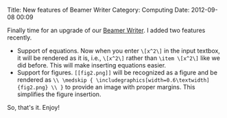 Title: New features of Beamer Writer
Category: Computing
Date: 2012-09-08 00:09

Finally time for an upgrade of our [Beamer Writer](http://lab.grapeot.me/beamer/). I added two features recently.

 * Support of  equations. Now when you enter `\[x^2\]` in the input textbox, it will be rendered as it is, i.e.,  `\[x^2\]` rather than `\item \[x^2\]` like we did before. This will make inserting equations easier.
 * Support for figures. `[[fig2.png]]` will be recognized as a figure and be rendered as `\\ \medskip { \includegraphics[width=0.6\textwidth]{fig2.png} \\ }` to provide an image with proper margins. This simplifies the figure insertion.

So, that's it. Enjoy!
